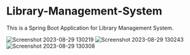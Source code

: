 # Library-Management-System
This is a Spring Boot Application for Library Management System.

![Screenshot 2023-08-29 130219](https://github.com/Kasif001/Library-Management-System/assets/125661964/9a57fff6-79bb-4c15-9406-6cacc52797ff)
![Screenshot 2023-08-29 130243](https://github.com/Kasif001/Library-Management-System/assets/125661964/91a4ac7a-e7d3-4f04-954e-b1b4943a890e)
![Screenshot 2023-08-29 130308](https://github.com/Kasif001/Library-Management-System/assets/125661964/9e98e44f-fad4-4fd9-8f3a-aa73cbe4103e)
